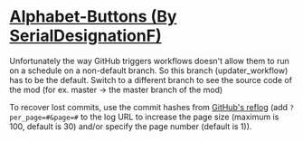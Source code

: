 # [Alphabet-Buttons (By SerialDesignationF)](https://github.com/SerialDesignationF/Alphabet-Buttons)

Unfortunately the way GitHub triggers workflows doesn't allow them to run on a schedule on a non-default branch. So this branch (updater_workflow) has to be the default. Switch to a different branch to see the source code of the mod (for ex. master -> the master branch of the mod)

To recover lost commits, use the commit hashes from [GitHub's reflog](https://api.github.com/repos/KtaneModules/Alphabet-Buttons-SerialDesignationF/events) (add `?per_page=#&page=#` to the log URL to increase the page size (maximum is 100, default is 30) and/or specify the page number (default is 1)).
